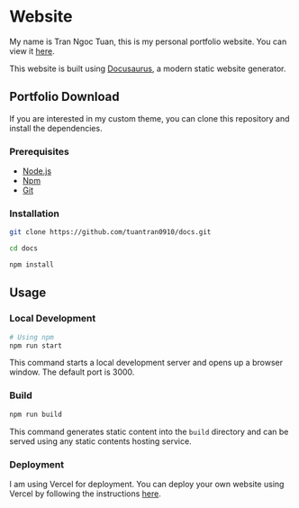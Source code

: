 # Website

My name is Tran Ngoc Tuan, this is my personal portfolio website. You can view it [here](https://www.tuantrann.work/).

This website is built using [Docusaurus](https://docusaurus.io/), a modern static website generator.

## Portfolio Download

If you are interested in my custom theme, you can clone this repository and install the dependencies.

### Prerequisites

- [Node.js](https://nodejs.org/en/)
- [Npm](https://www.npmjs.com/)
- [Git](https://git-scm.com/)

### Installation

```bash
git clone https://github.com/tuantran0910/docs.git

cd docs

npm install
```

## Usage

### Local Development

```bash
# Using npm
npm run start
```

This command starts a local development server and opens up a browser window. The default port is 3000.

### Build

```bash
npm run build
```

This command generates static content into the `build` directory and can be served using any static contents hosting service.

### Deployment

I am using Vercel for deployment. You can deploy your own website using Vercel by following the instructions [here](https://docusaurus.io/docs/deployment).
